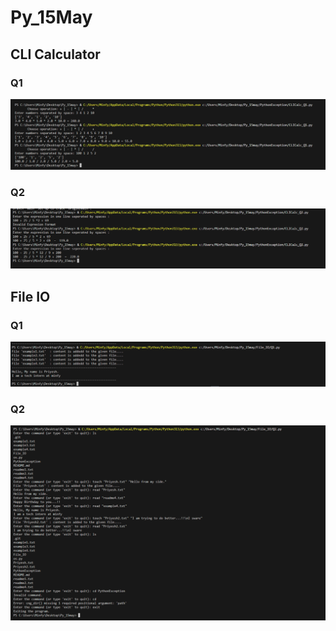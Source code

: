 # Py_15May

## CLI Calculator
### Q1
![CLI Calculator - Q1](/Images/CLICalc_Q1.png)
### Q2
![CLI Calculator - Q2](/Images/CLICalc_Q2.png)

## File IO
### Q1
![File Handeling - Q1](/Images/FileIO_Q1.png)
### Q2
![File Handeling - Q2](/Images/FileIO_Q2.png)